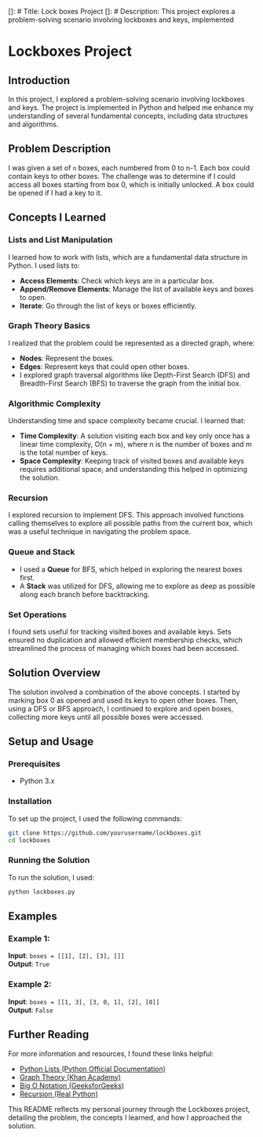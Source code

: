 []: # Title: Lock boxes Project
[]: # Description: This project explores a problem-solving scenario involving lockboxes and keys, implemented
# Lockboxes Project

## Introduction
In this project, I explored a problem-solving scenario involving lockboxes and keys. The project is implemented in Python and helped me enhance my understanding of several fundamental concepts, including data structures and algorithms.

## Problem Description
I was given a set of `n` boxes, each numbered from 0 to n-1. Each box could contain keys to other boxes. The challenge was to determine if I could access all boxes starting from box 0, which is initially unlocked. A box could be opened if I had a key to it.

## Concepts I Learned

### Lists and List Manipulation
I learned how to work with lists, which are a fundamental data structure in Python. I used lists to:
- **Access Elements**: Check which keys are in a particular box.
- **Append/Remove Elements**: Manage the list of available keys and boxes to open.
- **Iterate**: Go through the list of keys or boxes efficiently.

### Graph Theory Basics
I realized that the problem could be represented as a directed graph, where:
- **Nodes**: Represent the boxes.
- **Edges**: Represent keys that could open other boxes.
- I explored graph traversal algorithms like Depth-First Search (DFS) and Breadth-First Search (BFS) to traverse the graph from the initial box.

### Algorithmic Complexity
Understanding time and space complexity became crucial. I learned that:
- **Time Complexity**: A solution visiting each box and key only once has a linear time complexity, O(n + m), where n is the number of boxes and m is the total number of keys.
- **Space Complexity**: Keeping track of visited boxes and available keys requires additional space, and understanding this helped in optimizing the solution.

### Recursion
I explored recursion to implement DFS. This approach involved functions calling themselves to explore all possible paths from the current box, which was a useful technique in navigating the problem space.

### Queue and Stack
- I used a **Queue** for BFS, which helped in exploring the nearest boxes first.
- A **Stack** was utilized for DFS, allowing me to explore as deep as possible along each branch before backtracking.

### Set Operations
I found sets useful for tracking visited boxes and available keys. Sets ensured no duplication and allowed efficient membership checks, which streamlined the process of managing which boxes had been accessed.

## Solution Overview
The solution involved a combination of the above concepts. I started by marking box 0 as opened and used its keys to open other boxes. Then, using a DFS or BFS approach, I continued to explore and open boxes, collecting more keys until all possible boxes were accessed.

## Setup and Usage

### Prerequisites
- Python 3.x

### Installation
To set up the project, I used the following commands:
```bash
git clone https://github.com/yourusername/lockboxes.git
cd lockboxes
```

### Running the Solution
To run the solution, I used:
```bash
python lockboxes.py
```

## Examples
### Example 1:
**Input**: `boxes = [[1], [2], [3], []]`  
**Output**: `True`

### Example 2:
**Input**: `boxes = [[1, 3], [3, 0, 1], [2], [0]]`  
**Output**: `False`

## Further Reading
For more information and resources, I found these links helpful:
- [Python Lists (Python Official Documentation)](https://docs.python.org/3/tutorial/datastructures.html)
- [Graph Theory (Khan Academy)](https://www.khanacademy.org/math/algebra/x2f8bb11595b61c86:graphing/x2f8bb11595b61c86:intro-to-graphs/a/graphs-article)
- [Big O Notation (GeeksforGeeks)](https://www.geeksforgeeks.org/analysis-of-algorithms-set-4-analysis-of-loops/)
- [Recursion (Real Python)](https://realpython.com/python-thinking-recursively/)

This README reflects my personal journey through the Lockboxes project, detailing the problem, the concepts I learned, and how I approached the solution.